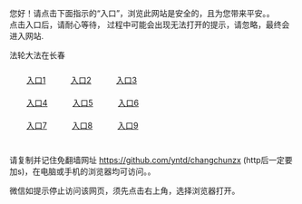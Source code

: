 您好！请点击下面指示的“入口”，浏览此网站是安全的，且为您带来平安。。 <br/>
点击入口后，请耐心等待， 过程中可能会出现无法打开的提示，请忽略，最终会进入网站. </br>

法轮大法在长春<br/>
<div style="padding:10px"><a style="margin:20px" target="_blank" href="https://d25dhknylfkigh.cloudfront.net/2Qpsp?wuplohir" id="ccLink1" rel="nofollow">入口1</a> <a target="_blank" style="margin:20px" href="https://d3jl7n4625825r.cloudfront.net/2Qpsp?tqxrgnz" id="ccLink2" rel="nofollow">入口2</a> <a style="margin:20px" target="_blank" href="https://d3ns6f5vkojze9.cloudfront.net/2Qpsp?tnzxgvkq" id="ccLink3" rel="nofollow">入口3</a></div>

<div style="padding:10px" ><a style="margin:20px" target="_blank" href="https://d25dhknylfkigh.cloudfront.net/2Qpsp?wuplohir" id="ccLink4" rel="nofollow">入口4</a> <a style="margin:20px" href="https://d3jl7n4625825r.cloudfront.net/2Qpsp?tqxrgnz" target="_blank" id="ccLink5" rel="nofollow">入口5</a> <a style="margin:20px" href="https://d3ns6f5vkojze9.cloudfront.net/2Qpsp?tnzxgvkq" target="_blank" id="ccLink6" rel="nofollow">入口6</a></div>

<div style="padding:10px"><a style="margin:20px" target="_blank" href="https://d25dhknylfkigh.cloudfront.net/2Qpsp?wuplohir" id="ccLink7" rel="nofollow">入口7</a> <a style="margin:20px" href="https://d3jl7n4625825r.cloudfront.net/2Qpsp?tqxrgnz" target="_blank" id="ccLink8" rel="nofollow">入口8</a> <a style="margin:20px" target="_blank" href="https://d3ns6f5vkojze9.cloudfront.net/2Qpsp?tnzxgvkq" id="ccLink9" rel="nofollow">入口9</a></div>

<br/>



请复制并记住免翻墙网址 https://github.com/yntd/changchunzx (http后一定要加s)，在电脑或手机的浏览器均可访问。。<br/>

微信如提示停止访问该网页，须先点击右上角，选择浏览器打开。
